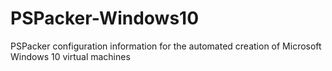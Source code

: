 # PSPacker-Windows10
PSPacker configuration information for the automated creation of Microsoft Windows 10 virtual machines
